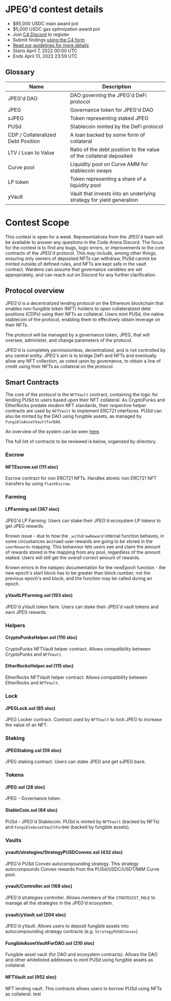 # JPEG'd contest details

- $95,000 USDC main award pot
- $5,000 USDC gas optimization award pot
- Join [C4 Discord](https://discord.gg/code4rena) to register
- Submit findings [using the C4 form](https://code4rena.com/contests/2022-04-jpegd-contest/submit)
- [Read our guidelines for more details](https://docs.code4rena.com/roles/wardens)
- Starts April 7, 2022 00:00 UTC
- Ends April 13, 2022 23:59 UTC

## Glossary

| Name                               | Description                                                         |
| ---------------------------------- | ------------------------------------------------------------------- |
| JPEG'd DAO                         | DAO governing the JPEG'd DeFi protocol                              |
| JPEG                               | Governance token for JPEG'd DAO                                     |
| sJPEG                              | Token representing staked JPEG                                      |
| PUSd                               | Stablecoin minted by the DeFi protocol                              |
| CDP / Collateralized Debt Position | A loan backed by some form of collateral                            |
| LTV / Loan to Value                | Ratio of the debt position to the value of the collateral deposited |
| Curve pool                         | Liquidity pool on Curve AMM for stablecoin swaps                    |
| LP token                           | Token representing a share of a liquidity pool                      |
| yVault                             | Vault that invests into an underlying strategy for yield generation |

# Contest Scope

This contest is open for a week. Representatives from the JPEG'd team will be available to answer any questions in the Code Arena Discord. The focus for the contest is to find any bugs, logic errors, or improvements to the core contracts of the JPEG'd protocol. This may include, among other things, ensuring only owners of deposited NFTs can withdraw, PUSd cannot be minted outside of defined rules, and NFTs are kept safe in the vault contract. Wardens can assume that governance variables are set appropriately, and can reach out on Discord for any further clarification.

## Protocol overview

JPEG'd is a decentralized lending protocol on the Ethereum blockchain that enables non-fungible token (NFT) holders to open collateralized debt positions (CDPs) using their NFTs as collateral. Users mint PUSd, the native stablecoin of the protocol, enabling them to effectively obtain leverage on their NFTs.

The protocol will be managed by a governance token, JPEG, that will oversee, administer, and change parameters of the protocol.

JPEG'd is completely permissionless, decentralized, and is not controlled by any central entity. JPEG's aim is to bridge DeFi and NFTs and eventually allow any NFT collection, as voted upon by governance, to obtain a line of credit using their NFTs as collateral on the protocol.

## Smart Contracts

The core of the protocol is the `NFTVault` contract, containing the logic for lending PUSd to users based upon their NFT collateral. As CryptoPunks and EtherRocks predate modern NFT standards, their respective helper contracts are used by `NFTVault` to implement ERC721 interfaces. PUSd can also be minted by the DAO using fungible assets, as managed by `FungibleAssetVaultforDAO`.

An overview of the system can be seen [here](https://whimsical.com/jpeg-d-dao-Lr5kmvULtzm2KKwwzdZaZL).

The full list of contracts to be reviewed is below, organized by directory.

### Escrow

#### NFTEscrow.sol (111 sloc)

Escrow contract for non ERC721 NFTs. Handles atomic non ERC721 NFT transfers by using `FlashEscrow`.

### Farming

#### LPFarming.sol (367 sloc)

JPEG'd LP Farming. Users can stake their JPEG'd ecosystem LP tokens to get JPEG rewards.

Known issue - due to how the `_withdrawReward` internal function behaves, in some circustances accrued user rewards are going to be stored in the `userRewards` mapping.
This behaviour lets users see and claim the amount of rewards stored in the mapping from any pool, regardless of the amount staked. Users will still get the overall correct amount of rewards.

Known errors in the natspec documentation for the newEpoch function - the new epoch's start block has to be greater than block.number, not the previous epoch's end block, and the function may be called during an epoch.

#### yVaultLPFarming.sol (193 sloc)

JPEG'd yVault token farm. Users can stake their JPEG'd vault tokens and earn JPEG rewards.

### Helpers

#### CryptoPunksHelper.sol (110 sloc)

CryptoPunks NFTVault helper contract. Allows compatibility between CryptoPunks and `NFTVault`.

#### EtherRocksHelper.sol (115 sloc)

EtherRocks NFTVault helper contract. Allows compatibility between EtherRocks and `NFTVault`.

### Lock

#### JPEGLock.sol (85 sloc)

JPEG Locker contract. Contract used by `NFTVault` to lock JPEG to increase the value of an NFT.

### Staking

#### JPEGStaking.col (59 sloc)

JPEG staking contract. Users can stake JPEG and get sJPEG back.

### Tokens

#### JPEG.sol (28 sloc)

JPEG - Governance token.

#### StableCoin.sol (84 sloc)

PUSd - JPEG'd Stablecoin. PUSd is minted by `NFTVault` (backed by NFTs) and `FungibleAssetVaultForDAO` (backed by fungible assets).

### Vaults

#### yvault/strategies/StrategyPUSDConvex.sol (432 sloc)

JPEG'd PUSd Convex autocompounding strategy. This strategy autocompounds Convex rewards from the PUSd/USDC/USDT/MIM Curve pool.

#### yvault/Controller.sol (168 sloc)

JPEG'd strategies controller. Allows members of the `STRATEGIST_ROLE` to manage all the strategies in the JPEG'd ecosystem.

#### yvault/yVault.sol (204 sloc)

JPEG'd yVault. Allows users to deposit fungible assets into autocompounding strategy contracts (e.g. `StrategyPUSDConvex`).

#### FungibleAssetVaultForDAO.sol (210 sloc)

Fungible asset vault (for DAO and ecosystem contracts). Allows the DAO and other whitelisted addresses to mint PUSd using fungible assets as collateral.

#### NFTVault.sol (952 sloc)

NFT lending vault. This contracts allows users to borrow PUSd using NFTs as collateral.
test
